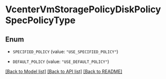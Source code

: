 # VcenterVmStoragePolicyDiskPolicySpecPolicyType

## Enum


* `SPECIFIED_POLICY` (value: `"USE_SPECIFIED_POLICY"`)

* `DEFAULT_POLICY` (value: `"USE_DEFAULT_POLICY"`)


[[Back to Model list]](../README.md#documentation-for-models) [[Back to API list]](../README.md#documentation-for-api-endpoints) [[Back to README]](../README.md)


